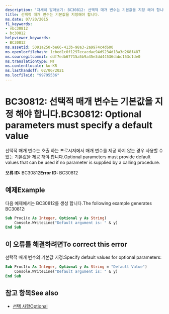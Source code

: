 ```yaml
---
description: '자세히 알아보기: BC30812: 선택적 매개 변수는 기본값을 지정 해야 합니다.'
title: 선택적 매개 변수는 기본값을 지정해야 합니다.
ms.date: 07/20/2015
f1_keywords:
- vbc30812
- bc30812
helpviewer_keywords:
- BC30812
ms.assetid: 5091a250-be66-413b-98a3-2a9974c4d600
ms.openlocfilehash: 1cbed1c0f1297ecacdae94d9234d18a3d268f487
ms.sourcegitcommit: ddf7edb67715a5b9a45e3dd44536dabc153c1de0
ms.translationtype: MT
ms.contentlocale: ko-KR
ms.lasthandoff: 02/06/2021
ms.locfileid: "99795536"
---
```

# <a name="bc30812-optional-parameters-must-specify-a-default-value"></a><span data-ttu-id="df63d-103">BC30812: 선택적 매개 변수는 기본값을 지정 해야 합니다.</span><span class="sxs-lookup"><span data-stu-id="df63d-103">BC30812: Optional parameters must specify a default value</span></span>

<span data-ttu-id="df63d-104">선택적 매개 변수는 호출 하는 프로시저에서 매개 변수를 제공 하지 않는 경우 사용할 수 있는 기본값을 제공 해야 합니다.</span><span class="sxs-lookup"><span data-stu-id="df63d-104">Optional parameters must provide default values that can be used if no parameter is supplied by a calling procedure.</span></span>

<span data-ttu-id="df63d-105">**오류 ID:** BC30812</span><span class="sxs-lookup"><span data-stu-id="df63d-105">**Error ID:** BC30812</span></span>

## <a name="example"></a><span data-ttu-id="df63d-106">예제</span><span class="sxs-lookup"><span data-stu-id="df63d-106">Example</span></span>

<span data-ttu-id="df63d-107">다음 예제에서는 BC30812를 생성 합니다.</span><span class="sxs-lookup"><span data-stu-id="df63d-107">The following example generates BC30812:</span></span>

```vb
Sub Proc1(x As Integer, Optional y As String)
    Console.WriteLine("Default argument is: " & y)
End Sub
```

## <a name="to-correct-this-error"></a><span data-ttu-id="df63d-108">이 오류를 해결하려면</span><span class="sxs-lookup"><span data-stu-id="df63d-108">To correct this error</span></span>

<span data-ttu-id="df63d-109">선택적 매개 변수의 기본값 지정:</span><span class="sxs-lookup"><span data-stu-id="df63d-109">Specify default values for optional parameters:</span></span>

```vb
Sub Proc1(x As Integer, Optional y As String = "Default Value")
    Console.WriteLine("Default argument is: " & y)
End Sub
```

## <a name="see-also"></a><span data-ttu-id="df63d-110">참고 항목</span><span class="sxs-lookup"><span data-stu-id="df63d-110">See also</span></span>

- [<span data-ttu-id="df63d-111">선택 사항</span><span class="sxs-lookup"><span data-stu-id="df63d-111">Optional</span></span>](../modifiers/optional.md)
